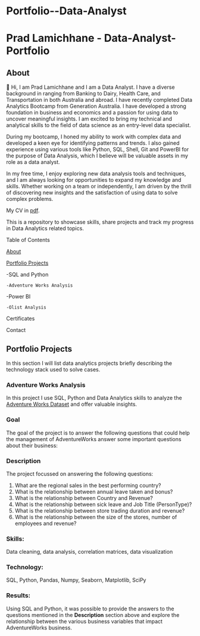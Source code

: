 # Portfolio--Data-Analyst
# **Prad Lamichhane - Data-Analyst-Portfolio**
## **About**
👋 Hi, I am Prad Lamichhane and I am a Data Analyst. I have a diverse background in ranging from Banking to Dairy, Health Care, and Transportation in both Australia and abroad. I have recently completed Data Analytics Bootcamp from Generation Australia. I have developed a strong foundation in business and economics and a passion for using data to uncover meaningful insights. I am excited to bring my technical and analytical skills to the field of data science as an entry-level data specialist.

During my bootcamp, I honed my ability to work with complex data and developed a keen eye for identifying patterns and trends. I also gained experience using various tools like Python, SQL, Shell, Git and PowerBI for the purpose of Data Analysis, which I believe will be valuable assets in my role as a data analyst.

In my free time, I enjoy exploring new data analysis tools and techniques, and I am always looking for opportunities to expand my knowledge and skills. Whether working on a team or independently, I am driven by the thrill of discovering new insights and the satisfaction of using data to solve complex problems.

My CV in [pdf](https://github.com/Prad111/Portfolio--Data-Analyst/blob/main/Prad_Resume_github.pdf).

This is a repository to showcase skills, share projects and track my progress in Data Analytics related topics.


Table of Contents

[About](https://github.com/Prad111/Portfolio--Data-Analyst/blob/main/README.md#about)

[Portfolio Projects](https://github.com/Prad111/Portfolio--Data-Analyst/blob/main/README.md#portfolio-projects)

  

  -SQL and Python

    -Adventure Works Analysis

  -Power BI

    -Olist Analysis

Certificates

Contact


## **Portfolio Projects**
In this section I will list data analytics projects briefly describing the technology stack used to solve cases.

### **Adventure Works Analysis**
In this project I use SQL, Python and Data Analytics skills to analyze the [Adventure Works Dataset](https://learn.microsoft.com/en-us/sql/samples/adventureworks-install-configure?view=sql-server-ver15&tabs=ssms) and offer valuable insights. 

### **Goal**
The goal of the project is to answer the following questions that could help the management of AdventureWorks answer some important questions about their business:

### **Description**
The project focussed on answering the following questions:
1. What are the regional sales in the best performing country?
2. What is the relationship between annual leave taken and bonus?
3. What is the relationship between Country and Revenue?
4. What is the relationship between sick leave and Job Title (PersonType)?
5. What is the relationship between store trading duration and revenue?
6. What is the relationship between the size of the stores, number of employees and revenue?

### **Skills:** 
Data cleaning, data analysis, correlation matrices, data visualization

### **Technology:**
SQL, Python, Pandas, Numpy, Seaborn, Matplotlib, SciPy

### **Results:**
Using SQL and Python, it was possible to provide the answers to the questions mentioned in the **Description** section above and explore the relationship between the various business variables that impact AdventureWorks business.



